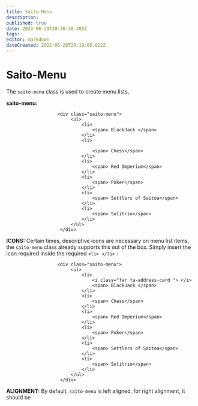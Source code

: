 ```yaml
---
title: Saito-Menu
description: 
published: true
date: 2022-06-29T20:30:38.205Z
tags: 
editor: markdown
dateCreated: 2022-06-29T20:19:05.022Z
---
```


# Saito-Menu

The ```saito-menu```  class is used to create menu lists, 

**saito-menu:**
```
                   <div class="saito-menu">
                        <ul>
                            <li>
                                <span> BlackJack </span>
                            </li>
                            <li>

                                <span> Chess</span>
                            </li>
                            <li>
                                <span> Red Imperium</span>
                            </li>
                            <li>
                                <span> Poker</span>
                            </li>
                            <li>
                                <span> Settlers of Saitoa</span>
                            </li>
                            <li>
                                <span> Solitrio</span>
                            </li>
                        </ul>
                    </div>
````



**ICONS:** Certain times, descriptive icons are necessary on menu list items, the ```saito-menu``` class already supports this out of the box. Simply insert the icon required inside the required ```<li> </li>``` :






```
                   <div class="saito-menu">
                        <ul>
                            <li>
                                <i class="far fa-address-card "> </i>
                                <span> BlackJack </span>
                            </li>
                            <li>
                                <span> Chess</span>
                            </li>
                            <li>
                                <span> Red Imperium</span>
                            </li>
                            <li>
                                <span> Poker</span>
                            </li>
                            <li>
                                <span> Settlers of Saitoa</span>
                            </li>
                            <li>
                                <span> Solitrio</span>
                            </li>
                        </ul>
                    </div>
````



**ALIGNMENT:** By default,  ```saito-menu``` is left aligned, for right alignment, it should be 



